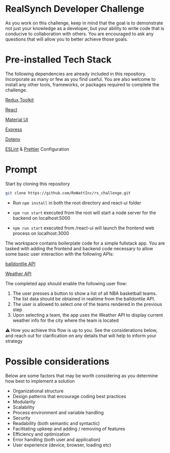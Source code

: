 # RealSynch Developer Challenge

As you work on this challenge, keep in mind that the goal is to demonstrate not just your knowledge as a developer, but your ability to write code that is conducive to collaboration with others. You are encouraged to ask any questions that will allow you to better achieve those goals.

# Pre-installed Tech Stack

The following dependencies are already included in this repository. Incorporate as many or few as you find useful. You are also welcome to install any other tools, frameworks, or packages required to complete the challenge.

[Redux Toolkit](https://redux-toolkit.js.org/)

[React](https://reactjs.org/)

[Material UI](https://mui.com/)

[Express](https://expressjs.com/)

[Dotenv](https://www.npmjs.com/package/dotenv)

[ESLint](https://eslint.org/) & [Prettier](https://prettier.io/) Configuration

# Prompt

Start by cloning this repository
```bash
git clone https://github.com/ReWattInc/rs_challenge.git
```
* Run `npm install` in both the root directory and react-ui folder

* `npm run start` executed from the root will start a node server for the backend on localhost:5000

* `npm run start` executed from /react-ui will launch the frontend web process on localhost:3000

The workspace contains boilerplate code for a simple fullstack app. You are tasked with adding the frontend and backend code necessary to allow some basic user interaction with the following APIs:

[balldontlie API](https://www.balldontlie.io/)

[Weather API](https://www.weatherapi.com/)

The completed app should enable the following user flow:

1. The user presses a button to show a list of all NBA basketball teams. The list data should be obtained in realtime from the balldontlie API.
2. The user is allowed to select one of the teams rendered in the previous step
3. Upon selecting a team, the app uses the Weather API to display current weather info for the city where the team is located

⚠️ How you achieve this flow is up to you. See the considerations below, and reach out for clarification on any details that will help to inform your strategy 
# Possible considerations

Below are some factors that may be worth considering as you determine how best to implement a solution

- Organizational structure
- Design patterns that encourage coding best practices
- Modularity
- Scalability
- Process environment and variable handling
- Security
- Readability (both semantic and syntactic)
- Facilitating upkeep and adding / removing of features
- Efficiency and optimization
- Error handling (both user and application)
- User experience (device, browser, loading etc)
